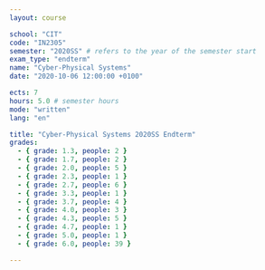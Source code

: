 ```yaml
---
layout: course

school: "CIT"
code: "IN2305"
semester: "2020SS" # refers to the year of the semester start
exam_type: "endterm"
name: "Cyber-Physical Systems"
date: "2020-10-06 12:00:00 +0100"

ects: 7
hours: 5.0 # semester hours
mode: "written"
lang: "en"

title: "Cyber-Physical Systems 2020SS Endterm"
grades:
  - { grade: 1.3, people: 2 }
  - { grade: 1.7, people: 2 }
  - { grade: 2.0, people: 5 }
  - { grade: 2.3, people: 1 }
  - { grade: 2.7, people: 6 }
  - { grade: 3.3, people: 1 }
  - { grade: 3.7, people: 4 }
  - { grade: 4.0, people: 3 }
  - { grade: 4.3, people: 5 }
  - { grade: 4.7, people: 1 }
  - { grade: 5.0, people: 1 }
  - { grade: 6.0, people: 39 }

---
```

